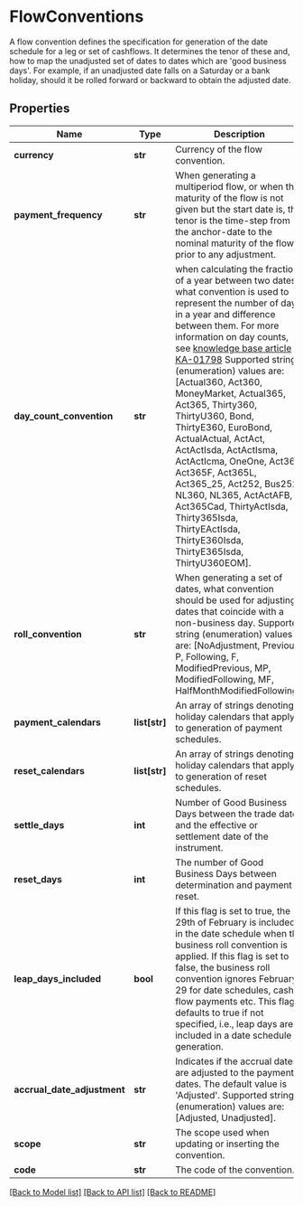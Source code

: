 # FlowConventions

A flow convention defines the specification for generation of the date schedule for a leg or set of cashflows.  It determines the tenor of these and, how to map the unadjusted set of dates to dates which are 'good business  days'. For example, if an unadjusted date falls on a Saturday or a bank holiday, should it be rolled forward  or backward to obtain the adjusted date.

## Properties
Name | Type | Description | Notes
------------ | ------------- | ------------- | -------------
**currency** | **str** | Currency of the flow convention. | 
**payment_frequency** | **str** | When generating a multiperiod flow, or when the maturity of the flow is not given but the start date is,  the tenor is the time-step from the anchor-date to the nominal maturity of the flow prior to any adjustment. | 
**day_count_convention** | **str** | when calculating the fraction of a year between two dates, what convention is used to represent the number of days in a year  and difference between them.  For more information on day counts, see [knowledge base article KA-01798](https://support.lusid.com/knowledgebase/article/KA-01798)                Supported string (enumeration) values are: [Actual360, Act360, MoneyMarket, Actual365, Act365, Thirty360, ThirtyU360, Bond, ThirtyE360, EuroBond, ActualActual, ActAct, ActActIsda, ActActIsma, ActActIcma, OneOne, Act364, Act365F, Act365L, Act365_25, Act252, Bus252, NL360, NL365, ActActAFB, Act365Cad, ThirtyActIsda, Thirty365Isda, ThirtyEActIsda, ThirtyE360Isda, ThirtyE365Isda, ThirtyU360EOM]. | 
**roll_convention** | **str** | When generating a set of dates, what convention should be used for adjusting dates that coincide with a non-business day.    Supported string (enumeration) values are: [NoAdjustment, Previous, P, Following, F, ModifiedPrevious, MP, ModifiedFollowing, MF, HalfMonthModifiedFollowing]. | 
**payment_calendars** | **list[str]** | An array of strings denoting holiday calendars that apply to generation of payment schedules. | 
**reset_calendars** | **list[str]** | An array of strings denoting holiday calendars that apply to generation of reset schedules. | 
**settle_days** | **int** | Number of Good Business Days between the trade date and the effective or settlement date of the instrument. | 
**reset_days** | **int** | The number of Good Business Days between determination and payment of reset. | 
**leap_days_included** | **bool** | If this flag is set to true, the 29th of February is included in the date schedule when the business roll convention is applied.  If this flag is set to false, the business roll convention ignores February 29 for date schedules, cash flow payments etc.  This flag defaults to true if not specified, i.e., leap days are included in a date schedule generation. | [optional] 
**accrual_date_adjustment** | **str** | Indicates if the accrual dates are adjusted to the payment dates. The default value is &#39;Adjusted&#39;.    Supported string (enumeration) values are: [Adjusted, Unadjusted]. | [optional] 
**scope** | **str** | The scope used when updating or inserting the convention. | [optional] 
**code** | **str** | The code of the convention. | [optional] 

[[Back to Model list]](../README.md#documentation-for-models) [[Back to API list]](../README.md#documentation-for-api-endpoints) [[Back to README]](../README.md)


